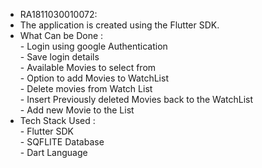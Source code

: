 - RA1811030010072: <br />
- The application is created using the Flutter SDK.<br />
- What Can be Done : <br />
      - Login using google Authentication <br />
      - Save login details <br />
      - Available Movies to select from <br />
      - Option to add Movies to WatchList <br />
      - Delete movies from Watch List <br />
      - Insert Previously deleted Movies back to the WatchList <br />
      - Add new Movie to the List <br />
- Tech Stack Used : <br />
      - Flutter SDK <br />
      - SQFLITE Database <br />
      - Dart Language <br />
